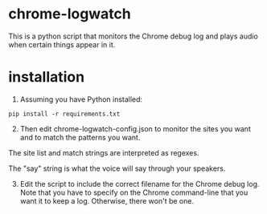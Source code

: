 # chrome-logwatch

This is a python script that monitors the Chrome debug log and plays audio when certain things appear in it.

# installation

1. Assuming you have Python installed:

`pip install -r requirements.txt`

2. Then edit chrome-logwatch-config.json to monitor the sites you want and to match the patterns you want.

The site list and match strings are interpreted as regexes.

The "say" string is what the voice will say through your speakers.

3. Edit the script to include the correct filename for the Chrome debug log. Note that you have to specify on the Chrome command-line that you want it to keep a log. Otherwise, there won't be one.
   
